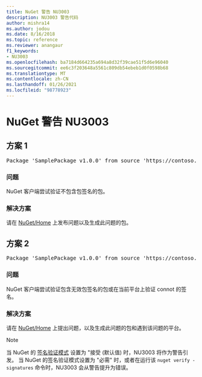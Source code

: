```yaml
---
title: NuGet 警告 NU3003
description: NU3003 警告代码
author: mishra14
ms.author: jodou
ms.date: 8/16/2018
ms.topic: reference
ms.reviewer: anangaur
f1_keywords:
- NU3003
ms.openlocfilehash: ba7184d664235a694a8d32f39cae51f5d6e96040
ms.sourcegitcommit: ee6c3f203648a5561c809db54ebeb1d0f0598b68
ms.translationtype: MT
ms.contentlocale: zh-CN
ms.lasthandoff: 01/26/2021
ms.locfileid: "98778923"
---
```

# <a name="nuget-warning-nu3003"></a>NuGet 警告 NU3003

## <a name="scenario-1"></a>方案 1

<pre>Package 'SamplePackage v1.0.0' from source 'https://contoso.com/index.json': The package is not signed. Unable to verify signature from an unsigned package.</pre>

### <a name="issue"></a>问题

NuGet 客户端尝试验证不包含包签名的包。


### <a name="solution"></a>解决方案

请在 [NuGet/Home](https://github.com/NuGet/Home/issues) 上发布问题以及生成此问题的包。



## <a name="scenario-2"></a>方案 2

<pre>Package 'SamplePackage v1.0.0' from source 'https://contoso.com/index.json': The package signature is invalid or cannot be verified on this platform.</pre>

### <a name="issue"></a>问题

NuGet 客户端尝试验证包含无效包签名的包或在当前平台上验证 connot 的签名。


### <a name="solution"></a>解决方案

请在 [NuGet/Home](https://github.com/NuGet/Home/issues) 上提出问题，以及生成此问题的包和遇到该问题的平台。

> [!Note]
> 当 NuGet 的 [签名验证模式](../../consume-packages/installing-signed-packages.md#configure-package-signature-requirements) 设置为 "接受 (默认值) 时，NU3003 将作为警告引发。 当 NuGet 的签名验证模式设置为 "必需" 时，或者在运行该 `nuget verify -signatures` 命令时，NU3003 会从警告提升为错误。 
